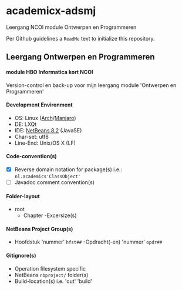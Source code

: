 # academicx-adsmj
Leergang NCOI module Ontwerpen en Programmeren

Per Github guidelines a `ReadMe` text to initialize this repository.

## Leergang Ontwerpen en Programmeren
#### module HBO Informatica kort NCOI
Version-control en back-up voor mijn leergang module 'Ontwerpen en Programmeren'

#### Development Environment
* OS: Linux ([Arch](https://wiki.archlinux.org)/[Manjaro](https://wiki.manjaro.org))
* DE: LXQt
* IDE: [NetBeans 8.2](https://netbeans.org/features/java/javase.html) (JavaSE)
* Char-set: utf8
* Line-End: Unix/OS X (LF)

#### Code-convention(s)
* [x] Reverse domain notation for package(s) i.e.:<br>
    `nl.academics'ClassObject'`
* [ ] Javadoc comment convention(s)

#### Folder-layout
- root
    - Chapter
        -Excersize(s)
        
#### NetBeans Project Group(s)
- Hoofdstuk 'nummer' `hfst##`
    -Opdracht(-en) 'nummer' `opdr##`

#### Gitignore(s)
- Operation filesystem specific
- NetBeans `nbproject/` folder(s)
- Build-location(s) i.e. 'out' 'build'
